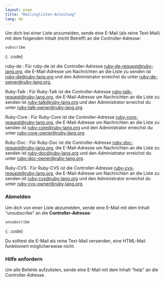 ```yaml
---
layout: page
title: "Mailinglisten-Anleitung"
lang: de
---
```


Um dich bei einer Liste anzumelden, sende eine E-Mail (als reine Text-Mail)
mit dem folgenden Inhalt (nicht Betreff) an die Controller-Adresse:

    subscribe
{: .code}

ruby-de
: Für ruby-de ist die Controller-Adresse
  [ruby-de-request@ruby-lang.org](mailto:ruby-de-request@ruby-lang.org), die
  E-Mail-Adresse um Nachrichten an die Liste zu senden ist
  [ruby-de@ruby-lang.org](mailto:ruby-de@ruby-lang.org) und den
  Administrator erreichst du unter
  [ruby-de-owner@ruby-lang.org](mailto:ruby-de-owner@ruby-lang.org),

Ruby-Talk
: Für Ruby-Talk ist die Controller-Adresse
  [ruby-talk-request@ruby-lang.org](mailto:ruby-talk-request@ruby-lang.org), die
  E-Mail-Adresse um Nachrichten an die Liste zu senden ist
  [ruby-talk@ruby-lang.org](mailto:ruby-talk@ruby-lang.org) und den
  Administrator erreichst du unter
  [ruby-talk-owner@ruby-lang.org](mailto:ruby-talk-owner@ruby-lang.org).

Ruby-Core
: Für Ruby-Core ist die Controller-Adresse
  [ruby-core-request@ruby-lang.org](mailto:ruby-core-request@ruby-lang.org), die
  E-Mail-Adresse um Nachrichten an die Liste zu senden ist
  [ruby-core@ruby-lang.org](mailto:ruby-core@ruby-lang.org) und den
  Administrator erreichst du unter
  [ruby-core-owner@ruby-lang.org](mailto:ruby-core-owner@ruby-lang.org).

Ruby-Doc
: Für Ruby-Doc ist die Controller-Adresse
  [ruby-doc-request@ruby-lang.org](mailto:ruby-doc-request@ruby-lang.org), die
  E-Mail-Adresse um Nachrichten an die Liste zu senden ist
  [ruby-doc@ruby-lang.org](mailto:ruby-doc@ruby-lang.org) und den
  Administrator erreichst du unter
  [ruby-doc-owner@ruby-lang.org](mailto:ruby-doc-owner@ruby-lang.org).

Ruby-CVS
: Für Ruby-CVS ist die Controller-Adresse
  [ruby-cvs-request@ruby-lang.org](mailto:ruby-cvs-request@ruby-lang.org), die
  E-Mail-Adresse um Nachrichten an die Liste zu senden ist
  [ruby-cvs@ruby-lang.org](mailto:ruby-cvs@ruby-lang.org) und den
  Administrator erreichst du unter
  [ruby-cvs-owner@ruby-lang.org](mailto:ruby-cvs-owner@ruby-lang.org).

### Abmelden

Um dich von einer Liste abzumelden, sende eine E-Mail mit
dem Inhalt “unsubscribe” an die **Controller-Adresse**:

    unsubscribe
{: .code}

Du solltest die E-Mail als reine Text-Mail versenden, eine HTML-Mail
funktioniert möglicherweise nicht.

### Hilfe anfordern

Um alle Befehle aufzulisten, sende eine E-Mail mit dem Inhalt “help”
an die Controller-Adresse.

